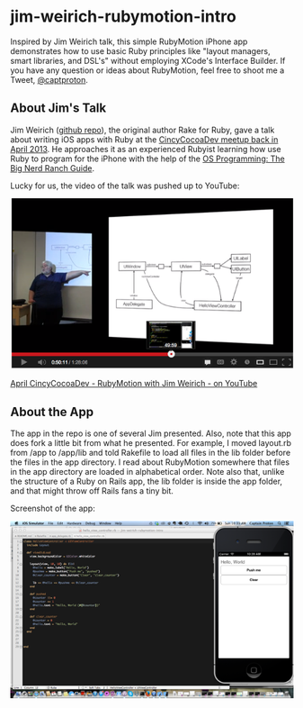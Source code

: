 jim-weirich-rubymotion-intro
============================

Inspired by Jim Weirich talk, this simple RubyMotion iPhone app demonstrates how to use basic Ruby principles like 
"layout managers, smart libraries, and DSL's" without employing XCode's Interface Builder. If you have any question or ideas 
about RubyMotion, feel free to shoot me a Tweet, [@captproton](https://twitter.com/captproton).

About Jim's Talk
---
Jim Weirich ([github repo](https://github.com/jimweirich)), the original author Rake for Ruby, gave a talk about writing iOS apps
with Ruby at the [CincyCocoaDev meetup back in April 2013](http://www.meetup.com/CincyCocoaDev/events/112048512/).  He approaches 
it as an experienced Rubyist learning how use Ruby to program for the iPhone with the help of the 
[OS Programming: The Big Nerd Ranch Guide](http://www.bignerdranch.com/book/ios_programming_the_big_nerd_ranch_guide_rd_edition_).  

Lucky for us, the video of the talk was pushed up to YouTube:

![Basic idea of how RubyMotion works.](./readme2.png "April CincyCocoaDev - RubyMotion with Jim Weirich on YouTube")

[April CincyCocoaDev - RubyMotion with Jim Weirich - on YouTube](http://youtu.be/z7E1zx9j31M)


About the App
---
The app in the repo is one of several Jim presented.  Also, note that this app does fork a little bit from what he presented.  For example, I moved layout.rb from /app to /app/lib and told
Rakefile to load all files in the lib folder before the files in the app directory.  I read about RubyMotion somewhere that files 
in the app directory are loaded in alphabetical order.  Note also that, unlike the structure of a Ruby on Rails app, the lib folder is inside the app folder, and that 
might throw off Rails fans a tiny bit.

Screenshot of the app:

![screenshot of app code and simulator](./screenshot.png "screenshot of app code and simulator")
